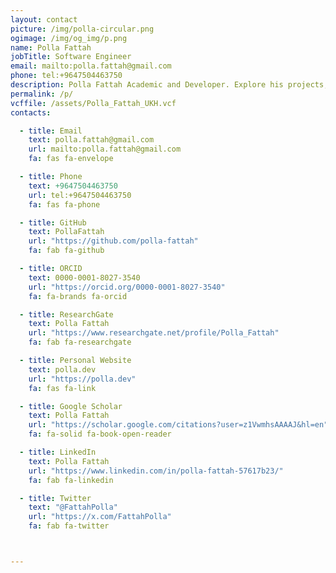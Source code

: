 ```yaml
---
layout: contact
picture: /img/polla-circular.png
ogimage: /img/og_img/p.png
name: Polla Fattah
jobTitle: Software Engineer
email: mailto:polla.fattah@gmail.com
phone: tel:+9647504463750
description: Polla Fattah Academic and Developer. Explore his projects, publications, and connect via email, GitHub, Twitter, or LinkedIn.
permalink: /p/
vcffile: /assets/Polla_Fattah_UKH.vcf
contacts:

  - title: Email
    text: polla.fattah@gmail.com
    url: mailto:polla.fattah@gmail.com
    fa: fas fa-envelope

  - title: Phone
    text: +9647504463750
    url: tel:+9647504463750
    fa: fas fa-phone

  - title: GitHub
    text: PollaFattah
    url: "https://github.com/polla-fattah"
    fa: fab fa-github

  - title: ORCID
    text: 0000-0001-8027-3540
    url: "https://orcid.org/0000-0001-8027-3540"
    fa: fa-brands fa-orcid

  - title: ResearchGate
    text: Polla Fattah
    url: "https://www.researchgate.net/profile/Polla_Fattah"
    fa: fab fa-researchgate

  - title: Personal Website
    text: polla.dev
    url: "https://polla.dev"
    fa: fas fa-link

  - title: Google Scholar
    text: Polla Fattah
    url: "https://scholar.google.com/citations?user=z1VwmhsAAAAJ&hl=en"
    fa: fa-solid fa-book-open-reader

  - title: LinkedIn
    text: Polla Fattah
    url: "https://www.linkedin.com/in/polla-fattah-57617b23/"
    fa: fab fa-linkedin

  - title: Twitter
    text: "@FattahPolla"
    url: "https://x.com/FattahPolla"
    fa: fab fa-twitter



---
```






